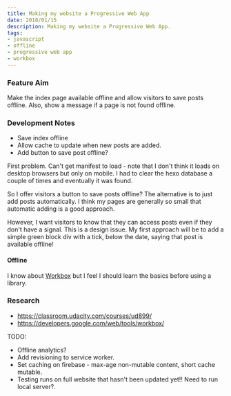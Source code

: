 ```yaml
---
title: Making my website a Progressive Web App
date: 2018/01/15
description: Making my website a Progressive Web App.
tags:
- javascript
- offline
- progressive web app
- workbox
---
```

### Feature Aim
Make the index page available offline and allow visitors to save posts offline. Also, show a message if a page is not found offline.

### Development Notes
- Save index offline
- Allow cache to update when new posts are added.
- Add button to save post offline?

First problem. Can't get manifest to load - note that I don't think it loads on desktop browsers but only on mobile. I had to clear the hexo database a couple of times and eventually it was found.

So I offer visitors a button to save posts offline? The alternative is to just add posts automatically. I think my pages are generally so small that automatic adding is a good approach.

However, I want visitors to know that they can access posts even if they don't have a signal. This is a design issue. My first approach will be to add a simple green block div with a tick, below the date, saying that post is available offline!

#### Offline
I know about [Workbox](https://developers.google.com/web/tools/workbox/) but I feel I should learn the basics before using a library.

### Research
- https://classroom.udacity.com/courses/ud899/
- https://developers.google.com/web/tools/workbox/

TODO:
- Offline analytics?
- Add revisioning to service worker.
- Set caching on firebase - max-age non-mutable content, short cache mutable.
- Testing runs on full website that hasn't been updated yet!! Need to run local server?.